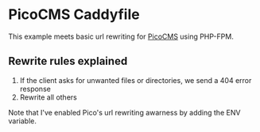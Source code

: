 # PicoCMS Caddyfile

This example meets basic url rewriting for [PicoCMS](https://picocms.org) using PHP-FPM.

## Rewrite rules explained

1. If the client asks for unwanted files or directories, we send a 404 error response
2. Rewrite all others

Note that I've enabled Pico's url rewriting awarness by adding the ENV variable.
